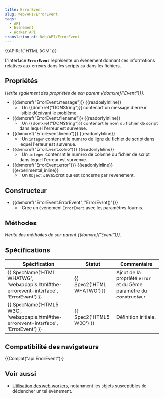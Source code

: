 ```yaml
---
title: ErrorEvent
slug: Web/API/ErrorEvent
tags:
  - API
  - Evènement
  - Worker API
translation_of: Web/API/ErrorEvent
---
```

{{APIRef("HTML DOM")}}

L'interface **`ErrorEvent`** représente un événement donnant des informations relatives aux erreurs dans les scripts ou dans les fichiers.

## Propriétés

_Hérite également des propriétés de son parent {{domxref("Event")}}_.

- {{domxref("ErrorEvent.message")}} {{readonlyInline}}
  - : Un {{domxref("DOMString")}} contenant un message d'erreur lisible décrivant le problème.
- {{domxref("ErrorEvent.filename")}} {{readonlyInline}}
  - : Un {{domxref("DOMString")}} contenant le nom du fichier de script dans lequel l'erreur est survenue.
- {{domxref("ErrorEvent.lineno")}} {{readonlyInline}}
  - : Un `integer` contenant le numéro de ligne du fichier de script dans lequel l'erreur est survenue.
- {{domxref("ErrorEvent.colno")}} {{readonlyInline}}
  - : Un `integer` contenant le numéro de colonne du fichier de script dans lequel l'erreur est survenue.
- {{domxref("ErrorEvent.error")}} {{readonlyInline}} {{experimental_inline}}
  - : Un `Object` JavaScript qui est concerné par l'événement.

## Constructeur

- {{domxref("ErrorEvent.ErrorEvent", "ErrorEvent()")}}
  - : Crée un événement `ErrorEvent` avec les paramètres fournis.

## Méthodes

_Hérite des méthodes de son parent {{domxref("Event")}}_.

## Spécifications

| Spécification                                                                                                        | Statut                               | Commentaire                                                         |
| -------------------------------------------------------------------------------------------------------------------- | ------------------------------------ | ------------------------------------------------------------------- |
| {{ SpecName('HTML WHATWG', 'webappapis.html#the-errorevent-interface', 'ErrorEvent') }} | {{ Spec2('HTML WHATWG') }} | Ajout de la propriété `error` et du 5ème paramètre du constructeur. |
| {{ SpecName('HTML5 W3C', 'webappapis.html#the-errorevent-interface', 'ErrorEvent') }}     | {{ Spec2('HTML5 W3C') }}     | Définition initiale.                                                |

## Compatibilité des navigateurs

{{Compat("api.ErrorEvent")}}

## Voir aussi

- [Utilisation des web workers](/fr/docs/Web/API/Web_Workers_API/Utilisation_des_web_workers), notamment les objets susceptibles de déclencher un tel événement.
